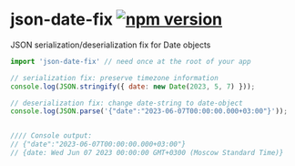 # json-date-fix [![npm version](https://badge.fury.io/js/json-date-fix.svg)](https://www.npmjs.com/package/json-date-fix)
JSON serialization/deserialization fix for Date objects

```js
import 'json-date-fix' // need once at the root of your app

// serialization fix: preserve timezone information
console.log(JSON.stringify({ date: new Date(2023, 5, 7) }));

// deserialization fix: change date-string to date-object
console.log(JSON.parse('{"date":"2023-06-07T00:00:00.000+03:00"}'));


//// Console output:
// {"date":"2023-06-07T00:00:00.000+03:00"}
// {date: Wed Jun 07 2023 00:00:00 GMT+0300 (Moscow Standard Time)}
```
